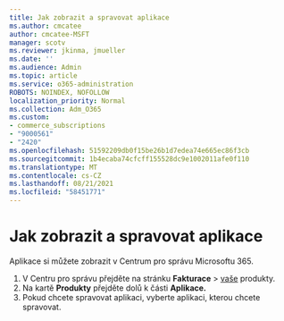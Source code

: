 ```yaml
---
title: Jak zobrazit a spravovat aplikace
ms.author: cmcatee
author: cmcatee-MSFT
manager: scotv
ms.reviewer: jkinma, jmueller
ms.date: ''
ms.audience: Admin
ms.topic: article
ms.service: o365-administration
ROBOTS: NOINDEX, NOFOLLOW
localization_priority: Normal
ms.collection: Adm_O365
ms.custom:
- commerce_subscriptions
- "9000561"
- "2420"
ms.openlocfilehash: 51592209db0f15be26b1d7edea74e665ec86f3cb
ms.sourcegitcommit: 1b4ecaba74cfcff155528dc9e1002011afe0f110
ms.translationtype: MT
ms.contentlocale: cs-CZ
ms.lasthandoff: 08/21/2021
ms.locfileid: "58451771"
---
```

# <a name="how-to-view-and-manage-apps"></a>Jak zobrazit a spravovat aplikace

Aplikace si můžete zobrazit v Centrum pro správu Microsoftu 365.

1. V Centru pro správu přejděte na stránku **Fakturace**  >  [vaše](https://go.microsoft.com/fwlink/p/?linkid=842054) produkty.
2. Na kartě **Produkty** přejděte dolů k části **Aplikace.**
3. Pokud chcete spravovat aplikaci, vyberte aplikaci, kterou chcete spravovat.